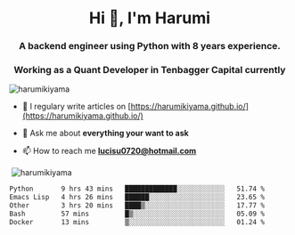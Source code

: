 <h1 align="center">Hi 👋, I'm Harumi</h1>
<h3 align="center">A backend engineer using <b>Python</b> with 8 years experience.</h3>
<h3 align="center">Working as a Quant Developer in <b>Tenbagger Capital</b> currently</h3>

<p align="left"> <img src="https://komarev.com/ghpvc/?username=harumikiyama" alt="harumikiyama" /> </p>


- 📝 I regulary write articles on [https://harumikiyama.github.io/](https://harumikiyama.github.io/)

- 💬 Ask me about **everything your want to ask**

- 📫 How to reach me **lucisu0720@hotmail.com**

<p>&nbsp;<img align="center" src="https://github-readme-stats.vercel.app/api?username=harumikiyama&show_icons=true" alt="harumikiyama" /></p>


<!--START_SECTION:waka-->

```txt
Python       9 hrs 43 mins   █████████████░░░░░░░░░░░░   51.74 %
Emacs Lisp   4 hrs 26 mins   ██████░░░░░░░░░░░░░░░░░░░   23.65 %
Other        3 hrs 20 mins   ████▒░░░░░░░░░░░░░░░░░░░░   17.77 %
Bash         57 mins         █▒░░░░░░░░░░░░░░░░░░░░░░░   05.09 %
Docker       13 mins         ▒░░░░░░░░░░░░░░░░░░░░░░░░   01.24 %
```

<!--END_SECTION:waka-->
